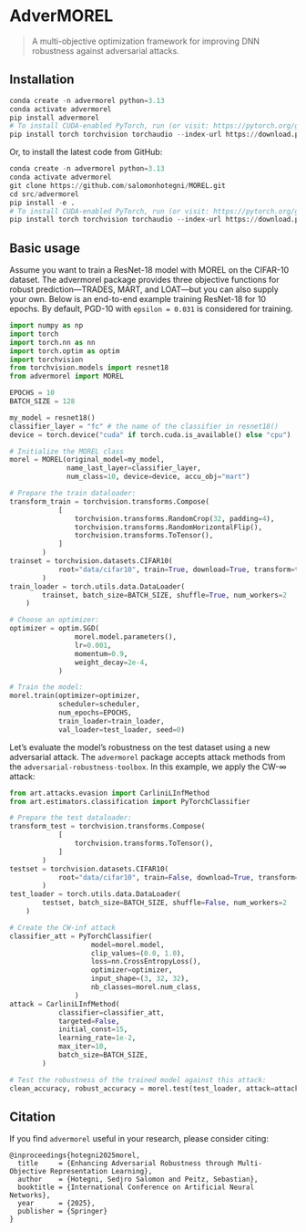 # AdverMOREL

> A multi-objective optimization framework for improving DNN robustness against adversarial attacks.

## Installation

```python
conda create -n advermorel python=3.13
conda activate advermorel
pip install advermorel
# To install CUDA‐enabled PyTorch, run (or visit: https://pytorch.org/get-started/locally/):
pip install torch torchvision torchaudio --index-url https://download.pytorch.org/whl/cu118
```
Or, to install the latest code from GitHub:
```python
conda create -n advermorel python=3.13
conda activate advermorel
git clone https://github.com/salomonhotegni/MOREL.git
cd src/advermorel
pip install -e .
# To install CUDA‐enabled PyTorch, run (or visit: https://pytorch.org/get-started/locally/):
pip install torch torchvision torchaudio --index-url https://download.pytorch.org/whl/cu118
```

## Basic usage
Assume you want to train a ResNet-18 model with MOREL on the CIFAR-10 dataset. The advermorel package provides three objective functions for robust prediction—TRADES, MART, and LOAT—but you can also supply your own. Below is an end-to-end example training ResNet-18 for 10 epochs. By default, PGD-10 with `epsilon = 0.031` is considered for training.
```python
import numpy as np
import torch
import torch.nn as nn
import torch.optim as optim
import torchvision
from torchvision.models import resnet18
from advermorel import MOREL

EPOCHS = 10
BATCH_SIZE = 128

my_model = resnet18()
classifier_layer = "fc" # the name of the classifier in resnet18()
device = torch.device("cuda" if torch.cuda.is_available() else "cpu")

# Initialize the MOREL class
morel = MOREL(original_model=my_model, 
              name_last_layer=classifier_layer,
              num_class=10, device=device, accu_obj="mart")

# Prepare the train dataloader:
transform_train = torchvision.transforms.Compose(
            [
                torchvision.transforms.RandomCrop(32, padding=4),
                torchvision.transforms.RandomHorizontalFlip(),
                torchvision.transforms.ToTensor(),
            ]
        )
trainset = torchvision.datasets.CIFAR10(
            root="data/cifar10", train=True, download=True, transform=transform_train
        )
train_loader = torch.utils.data.DataLoader(
        trainset, batch_size=BATCH_SIZE, shuffle=True, num_workers=2
    )

# Choose an optimizer:
optimizer = optim.SGD(
                morel.model.parameters(),
                lr=0.001,
                momentum=0.9,
                weight_decay=2e-4,
            )

# Train the model:
morel.train(optimizer=optimizer,
            scheduler=scheduler,
            num_epochs=EPOCHS, 
            train_loader=train_loader, 
            val_loader=test_loader, seed=0)
```
 Let’s evaluate the model’s robustness on the test dataset using a new adversarial attack. The `advermorel` package accepts attack methods from the `adversarial-robustness-toolbox`. In this example, we apply the CW-∞ attack:
```python
from art.attacks.evasion import CarliniLInfMethod
from art.estimators.classification import PyTorchClassifier

# Prepare the test dataloader:
transform_test = torchvision.transforms.Compose(
            [
                torchvision.transforms.ToTensor(),
            ]
        )
testset = torchvision.datasets.CIFAR10(
            root="data/cifar10", train=False, download=True, transform=transform_test
        )
test_loader = torch.utils.data.DataLoader(
        testset, batch_size=BATCH_SIZE, shuffle=False, num_workers=2
    )

# Create the CW-inf attack
classifier_att = PyTorchClassifier(
                    model=morel.model,
                    clip_values=(0.0, 1.0),
                    loss=nn.CrossEntropyLoss(),
                    optimizer=optimizer,
                    input_shape=(3, 32, 32),
                    nb_classes=morel.num_class,
                )
attack = CarliniLInfMethod(
            classifier=classifier_att,
            targeted=False,
            initial_const=15,
            learning_rate=1e-2,
            max_iter=10,
            batch_size=BATCH_SIZE,
        )

# Test the robustness of the trained model against this attack:
clean_accuracy, robust_accuracy = morel.test(test_loader, attack=attack)
```
## Citation
If you find `advermorel` useful in your research, please consider citing:
```
@inproceedings{hotegni2025morel,
  title     = {Enhancing Adversarial Robustness through Multi-Objective Representation Learning},
  author    = {Hotegni, Sedjro Salomon and Peitz, Sebastian},
  booktitle = {International Conference on Artificial Neural Networks},
  year      = {2025},
  publisher = {Springer}
}

```
